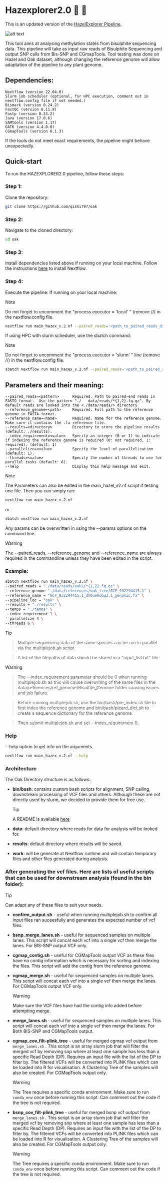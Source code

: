 
# Hazexplorer2.0 :deciduous_tree: :compass:

This is an updated version of the [HazelExplorer Pipeline](https://github.com/marcellobeltrami/Hazexplorer).

![alt text](Hazexplorer_logo.png)

This tool aims at analysing methylation states from bisulphite sequencing data. This pipeline will take as input raw reads of Bisulphite Sequencing and output SNP calls from Bis-SNP and CGmapTools.
Tool testing was done on Hazel and Oak dataset, although changing the reference genome will allow adaptation of the  pipeline to any plant genome.


## Dependencies:

    Nextflow (version 22.04.0)
    Slurm job scheduler (optional, for HPC execution, comment out in nextflow.config file if not needed.)
    Bismark (version 0.24.2)
    FastQC (version 0.11.9)
    Fastp (version 0.23.2)
    Java (version 17.0.6)
    SAMtools (version 1.17)
    GATK (version 4.4.0.0)
    CGmapTools (version 0.1.3)

If the tools do not meet exact requirements, the pipeline might behave unexpectedly. 

## Quick-start
To run the HAZEXPLORER2.0 pipeline, follow these steps:

### Step 1:
Clone the repository:
```bash
git clone https://github.com/qishi797/oak
```

### Step 2:
Navigate to the cloned directory:
```bash
cd oak
```
### Step 3:
Install dependencies listed above if running on your local machine.
Follow the instructions [here](https://www.nextflow.io/docs/latest/getstarted.html) to install Nextflow.

### Step 4:
Execute the pipeline:
If running on your local machine:
> [!NOTE]
> Do not forget to uncomment the "process.executor = 'local' " (remove //) in the nextflow.config file. 
```bash
nextflow run main_hazex_v.2.nf --paired_reads='<path_to_paired_reads_directory>/*{1,2}.fq.gz>' --reference_genome='<path_to_reference_genome>' --reference_name='reference_name.fa' --index_requirement=<0_or_1> --parallelize=<value> --threads=<value> --results=<path_results_directory>
```

If using HPC with slurm scheduler, use the sbatch command:
> [!NOTE]
> Do not forget to uncomment the "process.executor = 'slurm' " line (remove //) in the nextflow.config file.
```bash
sbatch nextflow run main_hazex_v.2.nf --paired_reads='<path_to_paired_reads_directory>/*{1,2}.fq.gz>' --reference_genome='<path_to_reference_genome>' --reference_name='reference_name.fa' --index_requirement=<0_or_1> --parallelize=<value> --threads=<value> --results=<path_results_directory>
```

## Parameters and their meaning:

    --paired_reads=<pattern>      Required. Path to paired-end reads in FASTQ format.  Use the pattern "./   data/reads/*{1,2}.fq.gz". By default reads are looked into the <./data/reads/> directory
    --reference_genome=<path>     Required. Full path to the reference genome in FASTA format.
    --reference_name=<name>       Required. Name for the reference genome. Make sure it contains the .fa reference file. 
    --results=<directory>         Directory to store the pipeline results (default: ./results).
    --index_requirement=<value>   Specify an integer (0 or 1) to indicate if indexing the reference genome is required (0: not required, 1: required). (default: 1)
    --parallelize=<value>         Specify the level of parallelization (default: 1).
    --threads=<value>             Specify the number of threads to use for parallel tasks (default: 6).
    --help                        Display this help message and exit.


> [!NOTE] 
> The Parameters can also be edited in the main_hazel_v2.nf script if testing one file. 
> Then you can simply run:
```bash
nextflow run main_hazex_v.2.nf
```
or 

```bash
sbatch nextflow run main_hazex_v.2.nf
```
Any params can be overwritten in using the --params options on the command line.

> [!WARNING] 
> The --paired_reads, --reference_genome and --reference_name are always required in the commandline unless they have been edited in the script.

### Example:
```bash
sbatch nextflow run main_hazex_v.2.nf \
--paired_reads = "./data/reads/oak1/*{1,2}.fq.gz" \
--reference_genome "./data/references/oak_tree/GCF_932294415.1" \
--reference_name = "GCF_932294415.1_dhQueRobu3.1_genomic.fa" \
--pipeline_loc = "oak" \
--results = "./results" \
--temps = "./temps" \
--index_requirement 1 \
''parallelize 4 \
--threads 6 \
```

> [!TIP]

> Multiple sequencing data of the same species can be run in parallel via the multiplejob.sh script

> A list of the filepaths of data should be stored in a "input_list.txt" file.

> [!WARNING] 

> The --index_requirement parameter should be 0 when running multiplejob.sh as this will cause overwriting of the same files in the data/references/ref_genome/Bisulfite_Genome folder causing issues and job failure.

> Before running multiplejob.sh, use the bin/bash/pre_index.sh file to first index the reference genome and bin/bash/picard_dict.sh to create a sequence dictionary for the reference genome.

> Then submit multiplejob.sh and set --index_requirement 0.


### Help
--help option to get info on the arguments.

```bash
nextflow run main_hazex_v.2.nf --help 
```

### Architecture
The Oak Directory structure is as follows:
- **bin/bash**: contains custom bash scripts for alignment, SNP calling, downstream processing of VCF files and others. Although these are not directly used by slurm, we decided to provide them for free use.
    > [!TIP]
    > A README is available [here](https://github.com/0m0kenny/oak/blob/main/bin/bash/README_bash.md)

- **data**: default directory where reads for data for analysis will be looked for. 

- **results**: default directory where results will be saved.

- **work**: will be generate at Nextflow runtime and will contain temporary files and other files generated during analysis. 


### After generating the vcf files. Here are lists of useful scripts that can be used for downstream analysis (found in the bin folder):
> [!TIP]
> Can adapt any of these files to suit your needs.

- **confirm_output.sh** -  useful when running multiplejob.sh to confirm all input files ran suceesfully and generates the expected number of vcf files.
- **bsnp_merge_lanes.sh** - useful for sequenced samples on multiple lanes. This script will concat each vcf into a single vcf then merge the lanes. For BIS-SNP output VCF only.

- **cgmap_contig.sh** - useful for CGMapTools output VCF as these files have no contig information which is necessary for sorting and indexing the files. This script will add the contig from the reference genome.

- **cgmap_merge.sh** - useful for sequenced samples on multiple lanes. This script will concat each vcf into a single vcf then merge the lanes. For CGMapTools output VCF only.
    > [!WARNING]
    > Make sure the VCF files have had the contig info added before attempting merge.

- **merge_lanes.sh** - useful for sequenced samples on multiple lanes. This script will concat each vcf into a single vcf then merge the lanes. For Both BIS-SNP and CGMapTools output.

- **cgmap_cov_filt-plink_tree** - useful for merged cgmap vcf output from `merge_lanes.sh` . This script is an array slurm job that will filter the merged vcf by removing snp where at least one sample has less than a specific Read Depth (DP). Requires an input file with the list of the DP to filter by. The filtered VCFs will be converted into PLINK files which can be loaded into R for visualisation. A Clustering Tree of the samples will also be created. For CGMapTools output only.
    > [!WARNING]
    > The Tree requires a specific conda environment. Make sure to run `conda_env` once before running this script. Can comment out the code if the tree is not required.

- **bsnp_cov_filt-plink_tree** - useful for merged bsnp vcf output from `merge_lanes.sh` . This script is an array slurm job that will filter the merged vcf by removing snp where at least one sample has less than a specific Read Depth (DP). Requires an input file with the list of the DP to filter by. The filtered VCFs will be converted into PLINK files which can be loaded into R for visualisation. A Clustering Tree of the samples will also be created. For CGMapTools output only.
    > [!WARNING]
    > The Tree requires a specific conda environment. Make sure to run `conda_env` once before running this script. Can comment out the code if the tree is not required.

